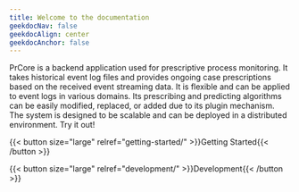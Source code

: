 ```yaml
---
title: Welcome to the documentation
geekdocNav: false
geekdocAlign: center
geekdocAnchor: false
---
```


<!-- markdownlint-capture -->
<!-- markdownlint-disable MD033 -->

<!-- markdownlint-restore -->

PrCore is a backend application used for prescriptive process monitoring. It takes historical event log files and provides ongoing case prescriptions based on the received event streaming data. It is flexible and can be applied to event logs in various domains. Its prescribing and predicting algorithms can be easily modified, replaced, or added due to its plugin mechanism. The system is designed to be scalable and can be deployed in a distributed environment. Try it out!

{{< button size="large" relref="getting-started/" >}}Getting Started{{< /button >}}

{{< button size="large" relref="development/" >}}Development{{< /button >}}
